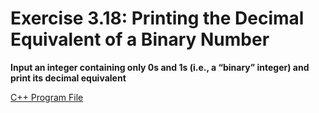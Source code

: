 # Exercise 3.18: Printing the Decimal Equivalent of a Binary Number

**Input an integer containing only 0s and 1s (i.e., a “binary” integer) and print its decimal equivalent**

[C++ Program File](p03_19.cpp)